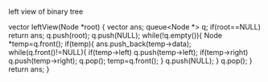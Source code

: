 left view of binary tree 



vector<int> leftView(Node *root)
{
    vector<int> ans;
    queue<Node *> q;
    if(root==NULL)
        return ans;
    q.push(root);
    q.push(NULL);
    while(!q.empty()){
        Node *temp=q.front();
        if(temp){
            ans.push_back(temp->data);
            while(q.front()!=NULL){
                if(temp->left)
                    q.push(temp->left);
                if(temp->right)
                    q.push(temp->right);
                q.pop();
                temp=q.front();
            }
            q.push(NULL);
        }
    q.pop();
    }
return ans;
}
 
